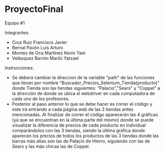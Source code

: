# ProyectoFinal

Equipo #1

Integrantes: 
- Cruz Ruiz Francisco Javier
- Bernal Pavón Luis Arturo
- Montes de Oca Martínez Kevin Yael
- Velázquez Barrón Marilú Yatzael

Instrucciones:
- Se deberá cambiar la direccion de la variable "path" de las funciones que llevan por nombre 
"Buscador_Precios_Selenium_Tienda(producto)" donde Tienda son las tiendas siguientes: "Palacio","Sears" y "Coppel" a la 
dirección de donde se ubica el webdriver en cada computadora de cada uno de los profesores. 
- Posterior al paso anterior lo que se debe hacer es correr el código y este irá entrando a cada página web de las 3 tiendas
antes mencionadas. Al finalizar de correr el código aparecerán las 4 gráficas (ya que se encuentran en la última parte del 
mismo) donde se puede visualizar la diferencia de precios de cada producto en individual comparándolos con las 3 tiendas, 
siendo la última gráfica donde aparecen los precios de todos los productos de las 3 tiendas donde las barras más altas 
son las de Palacio de Hierro, siguiendo con las de Sears y las más chicas las de Coppel.
